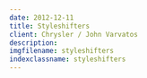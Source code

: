 ```yaml
---
date: 2012-12-11
title: Styleshifters
client: Chrysler / John Varvatos
description:
imgfilename: styleshifters
indexclassname: styleshifters
---
```


<img srcset="/img/styleshifters-1x.png 1x, /img/styleshifters-2x.png 2x">
